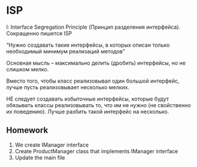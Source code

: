 # ISP

I: Interface Segregation Principle (Принцип разделения интерфейса).
Сокращенно пишется ISP

“Нужно создавать такие интерфейсы, в которых описан только необходимый минимум реализаций методов”

Основная мысль – максимально делить (дробить) интерфейсы, но не слишком мелко.

Вместо того, чтобы класс реализовывал один большой интерфейс, лучше пусть реализовывает несколько мелких.

НЕ следует создавать избыточные интерфейсы, которые будут обязывать классы реализовывать то, что им не нужно (не свойственно их поведению). Лучше разбить такой интерфейс на несколько.

## Homework

1. We create IManager interface
2. Create ProductManager class that implements IManager interface
3. Update the main file